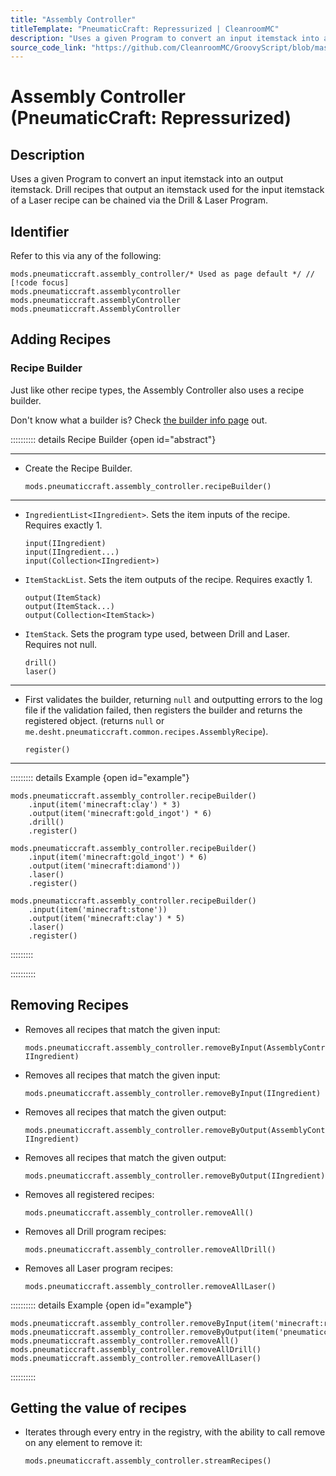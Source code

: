 ```yaml
---
title: "Assembly Controller"
titleTemplate: "PneumaticCraft: Repressurized | CleanroomMC"
description: "Uses a given Program to convert an input itemstack into an output itemstack. Drill recipes that output an itemstack used for the input itemstack of a Laser recipe can be chained via the Drill & Laser Program."
source_code_link: "https://github.com/CleanroomMC/GroovyScript/blob/master/src/main/java/com/cleanroommc/groovyscript/compat/mods/pneumaticcraft/AssemblyController.java"
---
```


# Assembly Controller (PneumaticCraft: Repressurized)

## Description

Uses a given Program to convert an input itemstack into an output itemstack. Drill recipes that output an itemstack used for the input itemstack of a Laser recipe can be chained via the Drill & Laser Program.

## Identifier

Refer to this via any of the following:

```groovy:no-line-numbers {1}
mods.pneumaticcraft.assembly_controller/* Used as page default */ // [!code focus]
mods.pneumaticcraft.assemblycontroller
mods.pneumaticcraft.assemblyController
mods.pneumaticcraft.AssemblyController
```


## Adding Recipes

### Recipe Builder

Just like other recipe types, the Assembly Controller also uses a recipe builder.

Don't know what a builder is? Check [the builder info page](../../getting_started/builder.md) out.

:::::::::: details Recipe Builder {open id="abstract"}

---

- Create the Recipe Builder.

    ```groovy:no-line-numbers
    mods.pneumaticcraft.assembly_controller.recipeBuilder()
    ```

---

- `IngredientList<IIngredient>`. Sets the item inputs of the recipe. Requires exactly 1.

    ```groovy:no-line-numbers
    input(IIngredient)
    input(IIngredient...)
    input(Collection<IIngredient>)
    ```

- `ItemStackList`. Sets the item outputs of the recipe. Requires exactly 1.

    ```groovy:no-line-numbers
    output(ItemStack)
    output(ItemStack...)
    output(Collection<ItemStack>)
    ```

- `ItemStack`. Sets the program type used, between Drill and Laser. Requires not null.

    ```groovy:no-line-numbers
    drill()
    laser()
    ```

---

- First validates the builder, returning `null` and outputting errors to the log file if the validation failed, then registers the builder and returns the registered object. (returns `null` or `me.desht.pneumaticcraft.common.recipes.AssemblyRecipe`).

    ```groovy:no-line-numbers
    register()
    ```

---

::::::::: details Example {open id="example"}
```groovy:no-line-numbers
mods.pneumaticcraft.assembly_controller.recipeBuilder()
    .input(item('minecraft:clay') * 3)
    .output(item('minecraft:gold_ingot') * 6)
    .drill()
    .register()

mods.pneumaticcraft.assembly_controller.recipeBuilder()
    .input(item('minecraft:gold_ingot') * 6)
    .output(item('minecraft:diamond'))
    .laser()
    .register()

mods.pneumaticcraft.assembly_controller.recipeBuilder()
    .input(item('minecraft:stone'))
    .output(item('minecraft:clay') * 5)
    .laser()
    .register()
```

:::::::::

::::::::::

## Removing Recipes

- Removes all recipes that match the given input:

    ```groovy:no-line-numbers
    mods.pneumaticcraft.assembly_controller.removeByInput(AssemblyController.AssemblyType, IIngredient)
    ```

- Removes all recipes that match the given input:

    ```groovy:no-line-numbers
    mods.pneumaticcraft.assembly_controller.removeByInput(IIngredient)
    ```

- Removes all recipes that match the given output:

    ```groovy:no-line-numbers
    mods.pneumaticcraft.assembly_controller.removeByOutput(AssemblyController.AssemblyType, IIngredient)
    ```

- Removes all recipes that match the given output:

    ```groovy:no-line-numbers
    mods.pneumaticcraft.assembly_controller.removeByOutput(IIngredient)
    ```

- Removes all registered recipes:

    ```groovy:no-line-numbers
    mods.pneumaticcraft.assembly_controller.removeAll()
    ```

- Removes all Drill program recipes:

    ```groovy:no-line-numbers
    mods.pneumaticcraft.assembly_controller.removeAllDrill()
    ```

- Removes all Laser program recipes:

    ```groovy:no-line-numbers
    mods.pneumaticcraft.assembly_controller.removeAllLaser()
    ```

:::::::::: details Example {open id="example"}
```groovy:no-line-numbers
mods.pneumaticcraft.assembly_controller.removeByInput(item('minecraft:redstone'))
mods.pneumaticcraft.assembly_controller.removeByOutput(item('pneumaticcraft:pressure_chamber_valve'))
mods.pneumaticcraft.assembly_controller.removeAll()
mods.pneumaticcraft.assembly_controller.removeAllDrill()
mods.pneumaticcraft.assembly_controller.removeAllLaser()
```

::::::::::

## Getting the value of recipes

- Iterates through every entry in the registry, with the ability to call remove on any element to remove it:

    ```groovy:no-line-numbers
    mods.pneumaticcraft.assembly_controller.streamRecipes()
    ```

